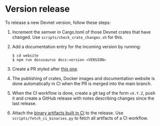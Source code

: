 # Version release

To release a new Devnet version, follow these steps:

1. Increment the semver in Cargo.toml of those Devnet crates that have changed. Use `scripts/check_crate_changes.sh` for this.

2. Add a documentation entry for the incoming version by running:

   ```
   $ cd website
   $ npm run docusaurus docs:version <VERSION>
   ```

3. Create a PR styled after [this one](https://github.com/0xSpaceShard/starknet-devnet-rs/pull/473).

4. The publishing of crates, Docker images and documentation website is done automatically in CI when the PR is merged into the main branch.

5. When the CI workflow is done, create a git tag of the form `vX.Y.Z`, push it and create a GitHub release with notes describing changes since the last release.

6. Attach the [binary artifacts built in CI](https://circleci.com/docs/artifacts/#artifacts-overview) to the release. Use `scripts/fetch_ci_binaries.py` to fetch all artifacts of a CI workflow.
